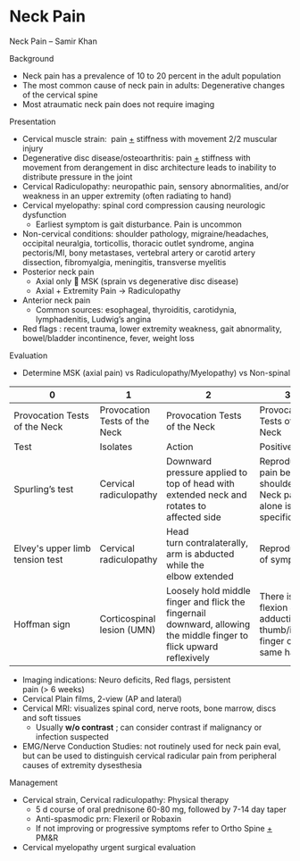 # Neck Pain

Neck Pain – Samir Khan

Background

-   Neck pain has a prevalence of 10 to 20 percent in the adult
    population
-   The most common cause of neck pain in adults: Degenerative changes
    of the cervical spine
-   Most atraumatic neck pain does not require imaging

Presentation

-   Cervical muscle strain:  pain <u>+</u> stiffness with movement 2/2
    muscular injury
-   Degenerative disc disease/osteoarthritis: pain <u>+</u> stiffness
    with movement from derangement in disc architecture leads to
    inability to distribute pressure in the joint
-   Cervical Radiculopathy: neuropathic pain, sensory abnormalities,
    and/or weakness in an upper extremity (often radiating to hand)
-   Cervical myelopathy: spinal cord compression causing neurologic
    dysfunction
    -   Earliest symptom is gait disturbance. Pain is uncommon
-   Non-cervical conditions: shoulder pathology, migraine/headaches,
    occipital neuralgia, torticollis, thoracic outlet syndrome, angina
    pectoris/MI, bony metastases, vertebral artery or carotid artery
    dissection, fibromyalgia, meningitis, transverse myelitis
-   Posterior neck pain
    -   Axial only
        
        MSK (sprain vs degenerative disc disease)
    -   Axial + Extremity Pain -> Radiculopathy
-   Anterior neck pain
    -   Common sources: esophageal, thyroiditis, carotidynia,
        lymphadenitis, Ludwig’s angina
-   Red flags
    : recent trauma, lower extremity weakness, gait abnormality,
    bowel/bladder incontinence, fever, weight loss

Evaluation

-   Determine MSK (axial pain) vs Radiculopathy/Myelopathy) vs
    Non-spinal

| 0                               | 1                             | 2                                                                                                                    | 3                                                                   |
|---------------------------------|-------------------------------|----------------------------------------------------------------------------------------------------------------------|---------------------------------------------------------------------|
| Provocation Tests of the Neck   | Provocation Tests of the Neck | Provocation Tests of the Neck                                                                                        | Provocation Tests of the Neck                                       |
| Test                            | Isolates                      | Action                                                                                                               | Positive if                                                         |
| Spurling’s test                 | Cervical radiculopathy        | Downward pressure applied to top of head with extended neck and rotates to affected side                             | Reproducible pain beyond shoulder Neck pain alone is not specific   |
| Elvey's upper limb tension test | Cervical radiculopathy        | Head turn contralaterally, arm is abducted while the elbow extended                                                  | Reproduction of symptoms                                            |
| Hoffman sign                    | Corticospinal lesion (UMN)    | Loosely hold middle finger and flick the fingernail downward, allowing the middle finger to flick upward reflexively | There is flexion & adduction of thumb/index finger on the same hand |

-   Imaging indications: Neuro deficits, Red flags, persistent
    pain (> 6 weeks)
-   Cervical Plain films, 2-view (AP and lateral)
-   Cervical MRI: visualizes spinal cord, nerve roots, bone marrow,
    discs and soft tissues
    -   Usually **w/o contrast** ; can consider contrast if malignancy
        or infection suspected
-   EMG/Nerve Conduction Studies: not routinely used for neck pain eval,
    but can be used to distinguish cervical radicular pain from
    peripheral causes of extremity dysesthesia

Management

-   Cervical strain, Cervical radiculopathy: Physical therapy
    -   5 d course of oral prednisone 60-80 mg, followed by 7-14 day
        taper
    -   Anti-spasmodic prn: Flexeril or Robaxin
    -   If not improving or progressive symptoms refer to Ortho Spine
        <u>+</u> PM&R
-   Cervical myelopathy urgent surgical evaluation
